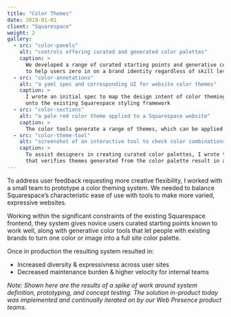 ```yaml
---
title: "Color Themes"
date: 2019-01-01
client: "Squarespace"
weight: 2
gallery:
  - src: "color-panels"
    alt: "controls offering curated and generated color palettes"
    caption: >
      We developed a range of curated starting points and generative color tools 
      to help users zero in on a brand identity regardless of skill level
  - src: "color-annotations"
    alt: "a yaml spec and corresponding UI for website color themes"
    caption: >
      I wrote an initial spec to map the design intent of color theming
      onto the existing Squarespace styling framework
  - src: "color-sections"
    alt: "a pale red color theme applied to a Squarespace website"
    caption: >
      The color tools generate a range of themes, which can be applied to individual page sections
  - src: "color-theme-tool"
    alt: "screenshot of an interactive tool to check color combinations for accessiblity"
    caption: >
      To assist designers in creating curated color palettes, I wrote this theme checking tool
      that verifies themes generated from the color palette result in accessible color combinations
---
```


To address user feedback requesting more creative flexibility, I worked with a small team to prototype a color theming system. We needed to balance Squarespace’s characteristic ease of use with tools to make more varied, expressive websites.

Working within the significant constraints of the existing Squarespace frontend, they system gives novice users curated starting points known to work well, along with generative color tools that let people with existing brands to turn one color or image into a full site color palette.

Once in production the resulting system resulted in:
- Increased diversity & expressivness across user sites
- Decreased maintenance burden & higher velocity for internal teams

_Note: Shown here are the results of a spike of work around system definition, prototyping, and concept testing. The solution in-product today was implemented and continually iterated on by our Web Presence product teams._
